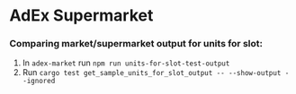 # AdEx Supermarket

### Comparing market/supermarket output for units for slot:

1. In `adex-market` run `npm run units-for-slot-test-output`
2. Run `cargo test get_sample_units_for_slot_output -- --show-output --ignored`
